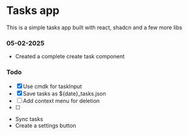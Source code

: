 # Tasks app

This is a simple tasks app built with react, shadcn and a few more libs

### 05-02-2025
- Created a complete create task component

### Todo
- [X] Use cmdk for taskInput
- [X] Save tasks as $\{date\}_tasks.json
- [ ] Add context menu for deletion
- [ ]
- Sync tasks
- Create a settings button